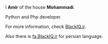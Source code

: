 I **Amir** of the house **Mohammadi**.

Python and Php developer.

For more information, check [BlackIQ.ir](https://blackiq.ir).

Also there is [fa.BlackIQ.ir](https://fa.blackiq.ir) for persian language.
